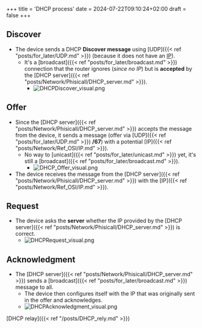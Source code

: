 +++
title = 'DHCP process'
date = 2024-07-22T09:10:24+02:00
draft = false
+++
## Discover 
- The device sends a DHCP **Discover message** using [UDP]({{< ref "posts/for_later/UDP.md" >}}) (because it does not have an [IP](/Network/Ref_OSI/IP.md)).
	- It's a [broadcast]({{< ref "posts/for_later/broadcast.md" >}}) connection that the router ignores (*since no IP*) but is **accepted** by the [DHCP server]({{< ref "posts/Network/Phisicall/DHCP_server.md" >}}).
		- ![DHCPDiscover_visual.png](/Notes/DHCPDiscover_visual.png)

## Offer 
- Since the [DHCP server]({{< ref "posts/Network/Phisicall/DHCP_server.md" >}}) accepts the message from the device, it sends a message (offer via [UDP]({{< ref "posts/for_later/UDP.md" >}}) **/67**) with a potential [IP]({{< ref "posts/Network/Ref_OSI/IP.md" >}}).
	- No way to [unicast]({{< ref "posts/for_later/unicast.md" >}}) yet, it's still a [broadcast]({{< ref "posts/for_later/broadcast.md" >}}).
		- ![DHCP_Offer_visual.png](/Notes/DHCP_Offer_visual.png)
- The device receives the message from the [DHCP server]({{< ref "posts/Network/Phisicall/DHCP_server.md" >}}) with the [IP]({{< ref "posts/Network/Ref_OSI/IP.md" >}}).

## Request 
- The device asks the **server** whether the IP provided by the [DHCP server]({{< ref "posts/Network/Phisicall/DHCP_server.md" >}}) is correct.
	- ![DHCPRequest_visual.png](/Notes/DHCPRequest_visual.png)

## Acknowledgment
- The [DHCP server]({{< ref "posts/Network/Phisicall/DHCP_server.md" >}}) sends a [broadcast]({{< ref "posts/for_later/broadcast.md" >}}) message to all.
	- The device then configures itself with the IP that was originally sent in the offer and acknowledges.
	- ![DHCPAcknowledgment_visual.png](/Notes/DHCPAcknowledgment_visual.png)

[DHCP relay]({{< ref "/posts/DHCP_rely.md" >}})
